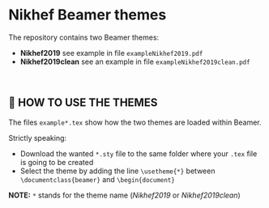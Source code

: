 # Nikhef Beamer themes

The repository contains two Beamer themes:
*  __Nikhef2019__ see example in file `exampleNikhef2019.pdf`
*  __Nikhef2019clean__ see an example in file `exampleNikhef2019clean.pdf`

&nbsp;

## :triangular_flag_on_post: HOW TO USE THE THEMES

The files `example*.tex` show how the two themes are loaded within Beamer.

Strictly speaking:
* Download the wanted `*.sty` file to the same folder where your `.tex` file is going to be created
* Select the theme by adding the line `\usetheme{*}` between `\documentclass{beamer}` and `\begin{document}`

__NOTE:__ `*` stands for the theme name (*Nikhef2019* or *Nikhef2019clean*)

&nbsp;
